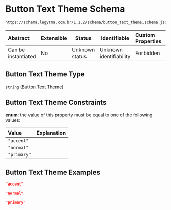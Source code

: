# Button Text Theme Schema

```txt
https://schema.legytma.com.br/1.1.2/schema/button_text_theme.schema.json
```




| Abstract            | Extensible | Status         | Identifiable            | Custom Properties | Additional Properties | Access Restrictions | Defined In                                                                                      |
| :------------------ | ---------- | -------------- | ----------------------- | :---------------- | --------------------- | ------------------- | ----------------------------------------------------------------------------------------------- |
| Can be instantiated | No         | Unknown status | Unknown identifiability | Forbidden         | Allowed               | none                | [button_text_theme.schema.json](../schema/button_text_theme.schema.json) |

## Button Text Theme Type

`string` ([Button Text Theme](button_text_theme.md))

## Button Text Theme Constraints

**enum**: the value of this property must be equal to one of the following values:

| Value       | Explanation |
| :---------- | ----------- |
| `"accent"`  |             |
| `"normal"`  |             |
| `"primary"` |             |

## Button Text Theme Examples

```json
"accent"
```

```json
"normal"
```

```json
"primary"
```

